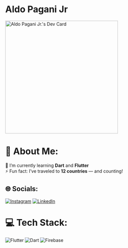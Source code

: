# Aldo Pagani Jr

<a href="https://app.daily.dev/aldopaganijr"><img src="https://api.daily.dev/devcards/v2/DCa9uXvz1i8hDrgPIOx0N.png?r=aqm" width="356" alt="Aldo Pagani Jr.'s Dev Card"/></a>

# 💫 About Me:
🌱 I’m currently learning **Dart** and **Flutter**  <br>⚡ Fun fact: I’ve traveled to **12 countries** — and counting!


## 🌐 Socials:
[![Instagram](https://img.shields.io/badge/Instagram-%23E4405F.svg?logo=Instagram&logoColor=white)](https://instagram.com/aldopaganijr) [![LinkedIn](https://img.shields.io/badge/LinkedIn-%230077B5.svg?logo=linkedin&logoColor=white)](https://linkedin.com/in/aldopaganijr) 

# 💻 Tech Stack:
![Flutter](https://img.shields.io/badge/Flutter-%2302569B.svg?style=for-the-badge&logo=Flutter&logoColor=white) ![Dart](https://img.shields.io/badge/dart-%230175C2.svg?style=for-the-badge&logo=dart&logoColor=white) ![Firebase](https://img.shields.io/badge/firebase-%23039BE5.svg?style=for-the-badge&logo=firebase)
